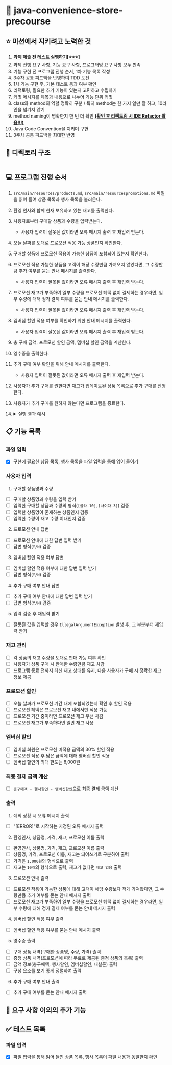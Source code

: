# 🏪 java-convenience-store-precourse
## ⭐️ 미션에서 지키려고 노력한 것
1. **<u>과제 제출 전 테스트 실행하기[⭐️⭐️⭐️]</u>**
2. 과제 진행 요구 사항, 기능 요구 사항, 프로그래밍 요구 사항 모두 만족
3. 기능 구현 전 프로그램 진행 순서, 1차 기능 목록 작성
4. 3주차 공통 피드백을 반영하여 TDD 도전
5. 1차 기능 구현 후, 기본 테스트 통과 여부 확인
6. 리팩토링, 필요한 추가 기능이 있는지 고민하고 수립하기
7. 커밋 메시지를 제목과 내용으로 나누어 기능 단위 커밋
8. class와 method의 역할 명확히 구분 / 특히 method는 한 가지 일만 잘 하고, 10라인을 넘기지 않기
9. method naming이 명확한지 한 번 더 확인 **<u>(확인 후 리팩토링 시 IDE Refactor 활용!!!)</u>**
10. Java Code Convention을 지키며 구현
11. 3주차 공통 피드백을 최대한 반영

## 📁 디렉토리 구조
```
```

## 💻 프로그램 진행 순서
1. ``src/main/resources/products.md``, ``src/main/resourcespromotions.md`` 파일을 읽어 들여 상품 목록과 행사 목록을 불러온다.
2. 환영 인사와 함께 현재 보유하고 있는 재고를 출력한다.
3. 사용자로부터 구매할 상품과 수량을 입력받는다.
    * 사용자 입력이 잘못된 값이라면 오류 메시지 출력 후 재입력 받는다.
4. 오늘 날짜를 토대로 프로모션 적용 가능 상품인지 확인한다.
5. 구매할 상품에 프로모션 적용이 가능한 상품이 포함되어 있는지 확인한다.
6. 프로모션 적용 가능한 상품을 고객이 해당 수량만큼 가져오지 않았다면, 그 수량만큼 추가 여부를 묻는 안내 메시지를 출력한다.
    * 사용자 입력이 잘못된 값이라면 오류 메시지 출력 후 재입력 받는다.
7. 프로모션 재고가 부족하여 일부 수량을 프로모션 혜택 없이 결제하는 경우라면, 일부 수량에 대해 정가 결제 여부를 묻는 안내 메시지를 출력한다. 
    * 사용자 입력이 잘못된 값이라면 오류 메시지 출력 후 재입력 받는다.
8. 멤버십 할인 적용 여부를 확인하기 위한 안내 메시지를 출력한다. 
    * 사용자 입력이 잘못된 값이라면 오류 메시지 출력 후 재입력 받는다.
9. 총 구매 금액, 프로모션 할인 금액, 멤버십 할인 금액을 계산한다.
10. 영수증을 출력한다.
11. 추가 구매 여부 확인을 위해 안내 메시지를 출력한다.
    * 사용자 입력이 잘못된 값이라면 오류 메시지 출력 후 재입력 받는다.
12. 사용자가 추가 구매를 원한다면 재고가 업데이트된 상품 목록으로 추가 구매를 진행한다.
13. 사용자가 추가 구매를 원하지 않는다면 프로그램을 종료한다.
14. <details>
    <summary>실행 결과 예시</summary>
    
    ```
    안녕하세요. W편의점입니다.
    현재 보유하고 있는 상품입니다.

    - 콜라 1,000원 10개 탄산2+1
    - 콜라 1,000원 10개
    - 사이다 1,000원 8개 탄산2+1
    - 사이다 1,000원 7개
    - 오렌지주스 1,800원 9개 MD추천상품
    - 오렌지주스 1,800원 재고 없음
    - 탄산수 1,200원 5개 탄산2+1
    - 탄산수 1,200원 재고 없음
    - 물 500원 10개
    - 비타민워터 1,500원 6개
    - 감자칩 1,500원 5개 반짝할인
    - 감자칩 1,500원 5개
    - 초코바 1,200원 5개 MD추천상품
    - 초코바 1,200원 5개
    - 에너지바 2,000원 5개
    - 정식도시락 6,400원 8개
    - 컵라면 1,700원 1개 MD추천상품
    - 컵라면 1,700원 10개

    구매하실 상품명과 수량을 입력해 주세요. (예: [사이다-2],[감자칩-1])
    [콜라-3],[에너지바-5]

    멤버십 할인을 받으시겠습니까? (Y/N)
    Y

    ===========W 편의점=============
    상품명		수량	금액
    콜라		3 	3,000
    에너지바 		5 	10,000
    ===========증	정=============
    콜라		1
    ==============================
    총구매액		8	13,000
    행사할인			-1,000
    멤버십할인			-3,000
    내실돈			 9,000

    감사합니다. 구매하고 싶은 다른 상품이 있나요? (Y/N)
    Y

    안녕하세요. W편의점입니다.
    현재 보유하고 있는 상품입니다.

    - 콜라 1,000원 7개 탄산2+1
    - 콜라 1,000원 10개
    - 사이다 1,000원 8개 탄산2+1
    - 사이다 1,000원 7개
    - 오렌지주스 1,800원 9개 MD추천상품
    - 오렌지주스 1,800원 재고 없음
    - 탄산수 1,200원 5개 탄산2+1
    - 탄산수 1,200원 재고 없음
    - 물 500원 10개
    - 비타민워터 1,500원 6개
    - 감자칩 1,500원 5개 반짝할인
    - 감자칩 1,500원 5개
    - 초코바 1,200원 5개 MD추천상품
    - 초코바 1,200원 5개
    - 에너지바 2,000원 재고 없음
    - 정식도시락 6,400원 8개
    - 컵라면 1,700원 1개 MD추천상품
    - 컵라면 1,700원 10개

    구매하실 상품명과 수량을 입력해 주세요. (예: [사이다-2],[감자칩-1])
    [콜라-10]

    현재 콜라 4개는 프로모션 할인이 적용되지 않습니다. 그래도 구매하시겠습니까? (Y/N)
    Y

    멤버십 할인을 받으시겠습니까? (Y/N)
    N

    ===========W 편의점=============
    상품명		수량	금액
    콜라		10 	10,000
    ===========증	정=============
    콜라		2
    ==============================
    총구매액		10	10,000
    행사할인			-2,000
    멤버십할인			-0
    내실돈			 8,000

    감사합니다. 구매하고 싶은 다른 상품이 있나요? (Y/N)
    Y

    안녕하세요. W편의점입니다.
    현재 보유하고 있는 상품입니다.

    - 콜라 1,000원 재고 없음 탄산2+1
    - 콜라 1,000원 7개
    - 사이다 1,000원 8개 탄산2+1
    - 사이다 1,000원 7개
    - 오렌지주스 1,800원 9개 MD추천상품
    - 오렌지주스 1,800원 재고 없음
    - 탄산수 1,200원 5개 탄산2+1
    - 탄산수 1,200원 재고 없음
    - 물 500원 10개
    - 비타민워터 1,500원 6개
    - 감자칩 1,500원 5개 반짝할인
    - 감자칩 1,500원 5개
    - 초코바 1,200원 5개 MD추천상품
    - 초코바 1,200원 5개
    - 에너지바 2,000원 재고 없음
    - 정식도시락 6,400원 8개
    - 컵라면 1,700원 1개 MD추천상품
    - 컵라면 1,700원 10개

    구매하실 상품명과 수량을 입력해 주세요. (예: [사이다-2],[감자칩-1])
    [오렌지주스-1]

    현재 오렌지주스은(는) 1개를 무료로 더 받을 수 있습니다. 추가하시겠습니까? (Y/N)
    Y

    멤버십 할인을 받으시겠습니까? (Y/N)
    Y

    ===========W 편의점=============
    상품명		수량	금액
    오렌지주스		2 	3,600
    ===========증	정=============
    오렌지주스		1
    ==============================
    총구매액		2	3,600
    행사할인			-1,800
    멤버십할인			-0
    내실돈			 1,800

    감사합니다. 구매하고 싶은 다른 상품이 있나요? (Y/N)
    N
    ``` 
    </details>

## 📋 기능 목록
### 파일 입력
- [x] 구현에 필요한 상품 목록, 행사 목록을 파일 입력을 통해 읽어 들이기

### 사용자 입력
1. 구매할 상품명과 수량
- [ ] 구매할 상품명과 수량을 입력 받기
- [ ] 입력한 구매할 상품과 수량의 형식(``[콜라-10],[사이다-3]``) 검증 
- [ ] 입력한 상품명이 존재하는 상품인지 검증
- [ ] 입력한 수량이 재고 수량 이내인지 검증

2. 프로모션 안내 답변
- [ ] 프로모션 안내에 대한 답변 입력 받기
- [ ] 답변 형식(``Y/N``) 검증

3. 멤버십 할인 적용 여부 답변
- [ ] 멤버십 할인 적용 여부에 대한 답변 입력 받기
- [ ] 답변 형식(``Y/N``) 검증

4. 추가 구매 여부 안내 답변
- [ ] 추가 구매 여부 안내에 대한 답변 입력 받기
- [ ] 답변 형식(``Y/N``) 검증

5. 입력 검증 후 재입력 받기
- [ ] 잘못된 값을 입력할 경우 ``IllegalArgumentException`` 발생 후, 그 부분부터 재입력 받기

### 재고 관리
- [ ] 각 상품의 재고 수량을 토대로 판매 가능 여부 확인
- [ ] 사용자가 상품 구매 시 판매한 수량만큼 재고 차감
- [ ] 프로그램 종료 전까지 최신 재고 상태를 유지, 다음 사용자가 구매 시 정확한 재고 정보 제공

### 프로모션 할인
- [ ] 오늘 날짜가 프로모션 기간 내에 포함되었는지 확인 후 할인 적용
- [ ] 프로모션 혜택은 프로모션 재고 내에서만 적용 가능
- [ ] 프로모션 기간 중이라면 프로모션 재고 우선 차감
- [ ] 프로모션 재고가 부족하다면 일반 재고 사용

### 멤버십 할인
- [ ] 멤버십 회원은 프로모션 미적용 금액의 30% 할인 적용
- [ ] 프로모션 적용 후 남은 금액에 대해 멤버십 할인 적용
- [ ] 멤버십 할인의 최대 한도는 8,000원

### 최종 결제 금액 계산
- [ ] ``총구매액 - 행사할인 - 멤버십할인``으로 최종 결제 금액 계산

### 출력
1. 예외 상황 시 오류 메시지 출력
- [ ] "[ERROR]"로 시작하는 지정된 오류 메시지 출력

2. 환영인사, 상품명, 가격, 재고, 프로모션 이름 출력
- [ ] 환영인사, 상품명, 가격, 재고, 프로모션 이름 출력
- [ ] 상품명, 가격, 프로모션 이름, 재고는 띄어쓰기로 구분하여 출력
- [ ] 가격은 ``1,000원``의 형식으로 출력
- [ ] 재고는 ``10개``의 형식으로 출력, 재고가 없다면 ``재고 없음`` 출력

3. 프로모션 안내 출력
- [ ] 프로모션 적용이 가능한 상품에 대해 고객이 해당 수량보다 적게 가져왔다면, 그 수량만큼 추가 여부를 묻는 안내 메시지 출력
- [ ] 프로모션 재고가 부족하여 일부 수량을 프로모션 혜택 없이 결제하는 경우라면, 일부 수량에 대해 정가 결제 여부를 묻는 안내 메시지 출력

4. 멤버십 할인 적용 여부 출력
- [ ] 멤버십 할인 적용 여부를 묻는 안내 메시지 출력

5. 영수증 출력
- [ ] 구매 상품 내역(구매한 상품명, 수량, 가격) 출력
- [ ] 증정 상품 내역(프로모션에 따라 무료로 제공된 증정 상품의 목록) 출력 
- [ ] 금액 정보(총구매액, 행사할인, 멤버십할인, 내실돈) 출력
- [ ] 구성 요소를 보기 좋게 정렬하여 출력

6. 추가 구매 여부 안내 출력
- [ ] 추가 구매 여부를 묻는 안내 메시지 출력

## 🤔 요구 사항 이외의 추가 기능

## ✅ 테스트 목록
### 파일 입력
- [x] 파일 입력을 통해 읽어 들인 상품 목록, 행사 목록이 파일 내용과 동일한지 확인